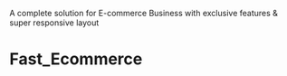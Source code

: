 A complete solution for E-commerce Business with exclusive features & super responsive layout
# Fast_Ecommerce
